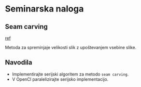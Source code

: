 # Seminarska naloga

## Seam carving

[ref](https://en.wikipedia.org/wiki/Seam_carving)

Metoda za spreminjaje velikosti slik z upoštevanjem vsebine slike. 



## Navodila

- Implementirajte serijski algoritem za metodo `seam carving`.
- V OpenCl paralelizirajte serijsko implementacijo.

